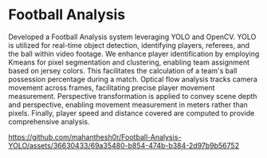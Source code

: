 # Football Analysis

Developed a Football Analysis system leveraging YOLO and OpenCV. YOLO is utilized for real-time object detection, identifying players, referees, and the ball within video footage. We enhance player identification by employing Kmeans for pixel segmentation and clustering, enabling team assignment based on jersey colors. This facilitates the calculation of a team's ball possession percentage during a match. Optical flow analysis tracks camera movement across frames, facilitating precise player movement measurement. Perspective transformation is applied to convey scene depth and perspective, enabling movement measurement in meters rather than pixels. Finally, player speed and distance covered are computed to provide comprehensive analysis.



https://github.com/mahanthesh0r/Football-Analysis-YOLO/assets/36630433/69a35480-b854-474b-b384-2d97b9b56752


